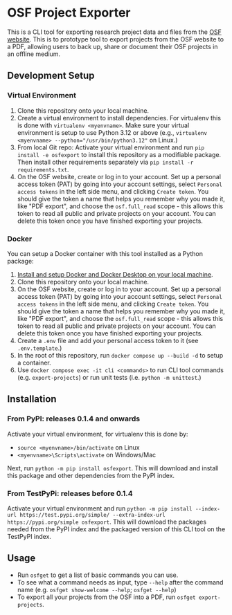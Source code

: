 # OSF Project Exporter

This is a CLI tool for exporting research project data and files from the [OSF website](https://osf.io/). This is to prototype tool to export projects from the OSF website to a PDF, allowing users to back up, share or document their OSF projects in an offline medium.

## Development Setup

### Virtual Environment

1. Clone this repository onto your local machine.
2. Create a virtual environment to install dependencies. For virtualenv this is done with ``virtualenv <myenvname>``. Make sure your virtual environment is setup to use Python 3.12 or above (e.g., ``virtualenv <myenvname> --python="/usr/bin/python3.12"`` on Linux.)
3. From local Git repo: Activate your virtual environment and run ``pip install -e osfexport`` to install this repository as a modifiable package. Then install other requirements separately via `pip install -r requirements.txt`.
4. On the OSF website, create or log in to your account.  Set up a personal access token (PAT) by going into your account settings, select `Personal access tokens` in the left side menu, and clicking `Create token`. You should give the token a name that helps you remember why you made it, like "PDF export", and choose the `osf.full_read` scope - this allows this token to read all public and private projects on your account. You can delete this token once you have finished exporting your projects.

### Docker

You can setup a Docker container with this tool installed as a Python package:

1. [Install and setup Docker and Docker Desktop on your local machine](https://docs.docker.com/desktop/).
2. Clone this repository onto your local machine.
3. On the OSF website, create or log in to your account.  Set up a personal access token (PAT) by going into your account settings, select `Personal access tokens` in the left side menu, and clicking `Create token`. You should give the token a name that helps you remember why you made it, like "PDF export", and choose the `osf.full_read` scope - this allows this token to read all public and private projects on your account. You can delete this token once you have finished exporting your projects.
4. Create a `.env` file and add your personal access token to it (see `.env.template`.)
5. In the root of this repository, run `docker compose up --build -d` to setup a container.
6. Use `docker compose exec -it cli <commands>` to run CLI tool commands (e.g. `export-projects`) or run unit tests (i.e. `python -m unittest`.)

## Installation

### From PyPI: releases 0.1.4 and onwards

Activate your virtual environment, for virtualenv this is done by:

- `source <myenvname>/bin/activate` on Linux
- `<myenvname>\Scripts\activate` on Windows/Mac

Next, run `python -m pip install osfexport`. This will download and install this package and other dependencies from the PyPI index.

### From TestPyPi: releases before 0.1.4

Activate your virtual environment and run `python -m pip install --index-url https://test.pypi.org/simple/ --extra-index-url https://pypi.org/simple osfexport`. This will download the packages needed from the PyPI index and the packaged version of this CLI tool on the TestPyPI index.

## Usage

- Run `osfget` to get a list of basic commands you can use.
- To see what a command needs as input, type `--help` after the command name (e.g. `osfget show-welcome --help`; `osfget --help`)
- To export all your projects from the OSF into a PDF, run `osfget export-projects`.
